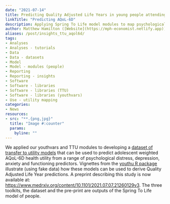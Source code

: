 ```yaml
---
date: "2021-07-14"
title: Predicting Quality Adjusted Life Years in young people attending primary mental health services
linkTitle: "Predicting AQoL-6D"
description: Applying Spring To Life model modules to map psychological and functional measures to AQoL-6D health utility
author: Matthew Hamilton ([Website](https://mph-economist.netlify.app)) 
aliases: /post/insights_ttu_aqol6d/
tags:
- Analyses
- Analyses - tutorials
- Data
- Data - datasets
- Model
- Model - modules (people)
- Reporting
- Reporting - insights
- Software
- Software - libraries
- Software - libraries (TTU)
- Software - libraries (youthvars)
- Use - utility mapping
categories:
- News
resources:
- src: "**.{png,jpg}"
  title: "Image #:counter"
  params:
    byline: ""
---
```


We applied our youthvars and TTU modules to developing a [dataset of transfer to utility models](https://doi.org/10.7910/DVN/DKDIB0) that can be used to predict adolescent weighted AQoL-6D health utility from a range of psychological distress, depression, anxiety and functioning predictors. Vignettes from the [youthu R package](https://ready4-dev.github.io/youthu/index.html) illustrate (using fake data) how these models can be used to derive Quality Adjusted Life Year predictions. A preprint describing this study is now available at: https://www.medrxiv.org/content/10.1101/2021.07.07.21260129v3. The three toolkits, the dataset and the pre-print are outputs of the Spring To Life model of people.


